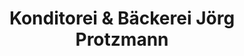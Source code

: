 ---
title: "Konditorei & Bäckerei Jörg Protzmann"
url: /georgenthal/konditorei-und-baeckerei-joerg-protzmann/
shop: Bäckerei
---